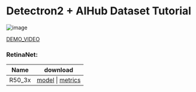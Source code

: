 # Detectron2 + AIHub Dataset Tutorial
![image](https://user-images.githubusercontent.com/15168540/70385966-8ac3b980-19d6-11ea-94c7-7c793fb810f7.png)


[DEMO_VIDEO](https://youtu.be/QpmHKVqvufo)

### RetinaNet:
|Name|download|
|-|-|
|R50_3x|[model](https://www.dropbox.com/s/zuvj9qiuv5ntge9/retinanet_r_50_fpn_3x_aihub_final.pth) \| [metrics]()